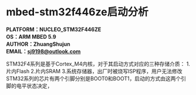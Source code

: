 # mbed-stm32f446ze启动分析    
**PLATFORM：NUCLEO_STM32F446ZE**  
**OS：ARM MBED 5.9**  
**AUTHOR：ZhuangShujun**  
**EMAIL：sj9198@outlook.com**    

STM32F4系列是基于Cortex_M4内核，对于其启动方式对应的三种存储介质：
1.片内Flash
2.片内SRAM
3.系统存储器，出厂时被烧写ISP程序，用户无法修改
STM32系列的芯片有两个引脚分别是BOOT0和BOOT1，启动的方式由这两个引脚的电平状态决定，

